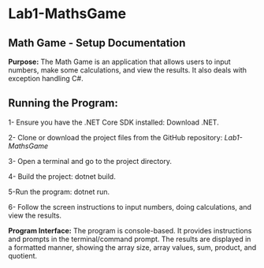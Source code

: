 # Lab1-MathsGame

## Math Game - Setup Documentation

**Purpose:** The Math Game is an application that allows users to input numbers, make some calculations, and view the results. It also deals with exception handling C#.

## Running the Program:

1- Ensure you have the .NET Core SDK installed: Download .NET.

2- Clone or download the project files from the GitHub repository: *Lab1-MathsGame*

3- Open a terminal and go to the project directory.

4- Build the project: dotnet build.

5-Run the program: dotnet run.

6- Follow the screen instructions to input numbers, doing calculations, and view the results.

**Program Interface:** The program is console-based. It provides instructions and prompts in the terminal/command prompt. The results are displayed in a formatted manner, showing the array size, array values, sum, product, and quotient.
